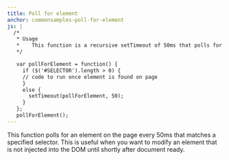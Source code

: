```yaml
---
title: Poll for element
anchor: commonsamples-poll-for-element
js: |
  /*
   * Usage
   *    This function is a recursive setTimeout of 50ms that polls for an element matching the selector in the if statement.  
   */

   var pollForElement = function() {
     if ($('#SELECTOR').length > 0) {
     // code to run once element is found on page
     }
     else {
       setTimeout(pollForElement, 50);
     }   
   };
   pollForElement();
---
```


This function polls for an element on the page every 50ms that matches a specified selector.  This is useful when you want to modify an element that is not injected into the DOM until shortly after document ready.